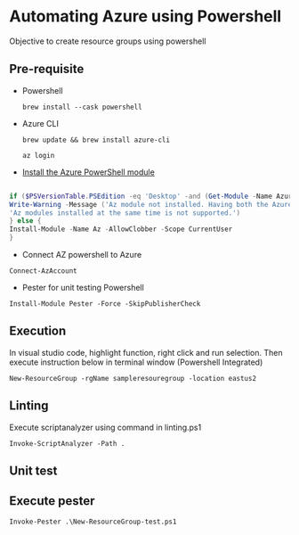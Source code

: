 # Automating Azure using Powershell

Objective to create resource groups using powershell

## Pre-requisite

- Powershell

  `brew install --cask powershell`

- Azure CLI

  `brew update && brew install azure-cli`

  `az login`

- [Install the Azure PowerShell module](https://docs.microsoft.com/en-us/powershell/azure/install-az-ps?view=azps-5.5.0#code-try-3)

```powershell

if ($PSVersionTable.PSEdition -eq 'Desktop' -and (Get-Module -Name AzureRM -ListAvailable)) {
Write-Warning -Message ('Az module not installed. Having both the AzureRM and ' +
'Az modules installed at the same time is not supported.')
} else {
Install-Module -Name Az -AllowClobber -Scope CurrentUser
}
```

- Connect AZ powershell to Azure

`Connect-AzAccount`

- Pester for unit testing Powershell

`Install-Module Pester -Force -SkipPublisherCheck`

## Execution

In visual studio code, highlight function, right click and run selection.
Then execute instruction below in terminal window (Powershell Integrated)

`New-ResourceGroup -rgName sampleresouregroup -location eastus2`

## Linting

Execute scriptanalyzer using command in linting.ps1

`Invoke-ScriptAnalyzer -Path .`

## Unit test

## Execute pester

`Invoke-Pester .\New-ResourceGroup-test.ps1`
